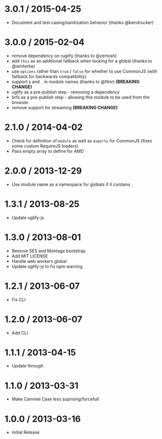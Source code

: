 3.0.1 / 2015-04-25
==================

- Document and test casing/sanitization behavior (thanks @bendrucker)

3.0.0 / 2015-02-04
==================

- remove dependency on ruglify (thanks to @zertosh)
- add `this` as an additional fallback when looking for a global (thanks to @winterbe)
- use `options` rather than `true` / `false` for whether to use CommonJS (with fallback for backwards compatibility).
- support `$` and `_` in module names (thanks to @fitnr) **(BREAKING CHANGE)**
- uglify as a pre-publish step - removing a dependency
- brfs as a pre-publish step - allowing this module to be used from the browser.
- remove support for streaming **(BREAKING CHANGE)**

2.1.0 / 2014-04-02
==================

- Check for definition of `module` as well as `exports` for CommonJS (fixes some custom RequireJS loaders)
- Pass empty array to define for AMD

2.0.0 / 2013-12-29
==================

- Use module name as a namespace for globals if it contains `.`

1.3.1 / 2013-08-25
==================

- Update uglify-js

1.3.0 / 2013-08-01
==================

- Remove SES and Montage bootstrap
- Add MIT LICENSE
- Handle web workers global
- Update uglify-js to fix npm warning

1.2.1 / 2013-06-07
==================

- Fix CLI

1.2.0 / 2013-06-07
==================

- Add CLI

1.1.1 / 2013-04-15
==================

- Update through

1.1.0 / 2013-03-31
==================

- Make Cammel Case less suprising/forcefull

1.0.0 / 2013-03-16
==================

- Initial Release
